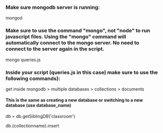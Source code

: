 ### Make sure mongodb server is running:
mongod

### Make sure to use the command "mongo", not "node" to run javascript files. Using the "mongo" command will automatically connect to the mongo server. No need to connect to the server again in the script.
mongo queries.js

### Inside your script (queries.js in this case) make sure to use the following commands):
get inside mongodb > multiple databases > collections > documents

#### This is the same as creating a new database or switching to a new database (use database_name)
db = db.getSiblingDB('classroom')

db.{collectionname}.insert